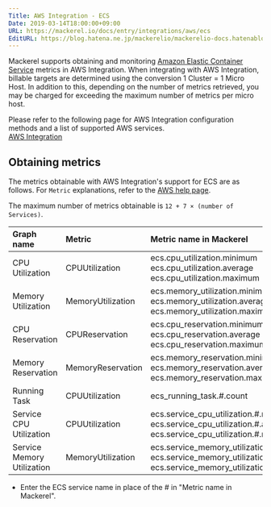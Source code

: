 ```yaml
---
Title: AWS Integration - ECS
Date: 2019-03-14T18:00:00+09:00
URL: https://mackerel.io/docs/entry/integrations/aws/ecs
EditURL: https://blog.hatena.ne.jp/mackerelio/mackerelio-docs.hatenablog.mackerel.io/atom/entry/17680117126999845154
---
```


Mackerel supports obtaining and monitoring <a href="https://aws.amazon.com/jp/ecs/" target="_blank">Amazon Elastic Container Service</a> metrics in AWS Integration. When integrating with AWS Integration, billable targets are determined using the conversion 1 Cluster = 1 Micro Host.
In addition to this, depending on the number of metrics retrieved, you may be charged for exceeding the maximum number of metrics per micro host.

Please refer to the following page for AWS Integration configuration methods and a list of supported AWS services.<br>
<a href="https://mackerel.io/docs/entry/integrations/aws">AWS Integration</a>

## Obtaining metrics
The metrics obtainable with AWS Integration's support for ECS are as follows. For `Metric` explanations, refer to the <a href="https://docs.aws.amazon.com/AmazonECS/latest/developerguide/cloudwatch-metrics.html" target="_blank">AWS help page</a>.

The maximum number of metrics obtainable is `12 + 7 × (number of Services)`.

|Graph name|Metric|Metric name in Mackerel|Unit|Statistics|
|:--|:--|:--|:--|:--|
|CPU Utilization|CPUUtilization|ecs.cpu_utilization.minimum<br>ecs.cpu_utilization.average<br>ecs.cpu_utilization.maximum|percentage|Minimum<br>Average<br>Maximum|
|Memory Utilization|MemoryUtilization|ecs.memory_utilization.minimum<br>ecs.memory_utilization.average<br>ecs.memory_utilization.maximum|percentage|Minimum<br>Average<br>Maximum|
|CPU Reservation|CPUReservation|ecs.cpu_reservation.minimum<br>ecs.cpu_reservation.average<br>ecs.cpu_reservation.maximum|percentage|Minimum<br>Average<br>Maximum|
|Memory Reservation|MemoryReservation|ecs.memory_reservation.minimum<br>ecs.memory_reservation.average<br>ecs.memory_reservation.maximum|percentage|Minimum<br>Average<br>Maximum|
|Running Task|CPUUtilization|ecs_running_task.#.count|integer|SampleCount|
|Service CPU Utilization|CPUUtilization|ecs.service_cpu_utilization.#.minimum<br>ecs.service_cpu_utilization.#.average<br>ecs.service_cpu_utilization.#.maximum|percentage|Minimum<br>Average<br>Maximum|
|Service Memory Utilization|MemoryUtilization|ecs.service_memory_utilization.#.minimum<br>ecs.service_memory_utilization.#.average<br>ecs.service_memory_utilization.#.maximum|percentage|Minimum<br>Average<br>Maximum|

- Enter the ECS service name in place of the # in "Metric name in Mackerel".
